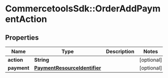 # CommercetoolsSdk::OrderAddPaymentAction

## Properties
Name | Type | Description | Notes
------------ | ------------- | ------------- | -------------
**action** | **String** |  | [optional] 
**payment** | [**PaymentResourceIdentifier**](PaymentResourceIdentifier.md) |  | [optional] 

